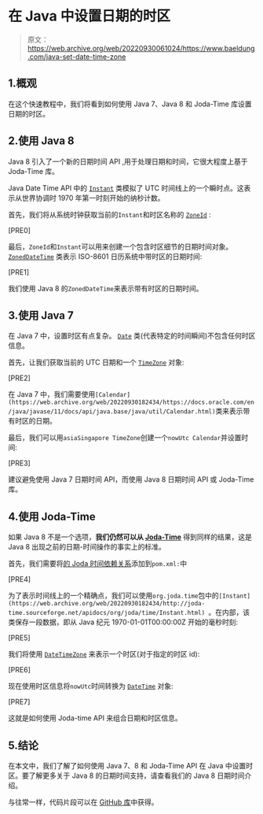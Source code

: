 # 在 Java 中设置日期的时区

> 原文：<https://web.archive.org/web/20220930061024/https://www.baeldung.com/java-set-date-time-zone>

## 1.概观

在这个快速教程中，我们将看到如何使用 Java 7、Java 8 和 Joda-Time 库设置日期的时区。

## 2.使用 Java 8

Java 8 引入了一个新的日期时间 API ,用于处理日期和时间，它很大程度上基于 Joda-Time 库。

Java Date Time API 中的 [`Instant`](https://web.archive.org/web/20220930182434/https://docs.oracle.com/en/java/javase/11/docs/api/java.base/java/time/Instant.html) 类模拟了 UTC 时间线上的一个瞬时点。这表示从世界协调时 1970 年第一时刻开始的纳秒计数。

首先，我们将从系统时钟获取当前的`Instant`和时区名称的 [`ZoneId`](https://web.archive.org/web/20220930182434/https://docs.oracle.com/en/java/javase/11/docs/api/java.base/java/time/ZoneId.html) :

[PRE0]

最后，`ZoneId`和`Instant`可以用来创建一个包含时区细节的日期时间对象。 [`ZonedDateTime`](https://web.archive.org/web/20220930182434/https://docs.oracle.com/en/java/javase/11/docs/api/java.base/java/time/ZonedDateTime.html) 类表示 ISO-8601 日历系统中带时区的日期时间:

[PRE1]

我们使用 Java 8 的`ZonedDateTime`来表示带有时区的日期时间。

## 3.使用 Java 7

在 Java 7 中，设置时区有点复杂。 [`Date`](https://web.archive.org/web/20220930182434/https://docs.oracle.com/en/java/javase/11/docs/api/java.base/java/util/Date.html) 类(代表特定的时间瞬间)不包含任何时区信息。

首先，让我们获取当前的 UTC 日期和一个 [`TimeZone`](https://web.archive.org/web/20220930182434/https://docs.oracle.com/en/java/javase/11/docs/api/java.base/java/util/TimeZone.html) 对象:

[PRE2]

在 Java 7 中，我们需要使用`[Calendar](https://web.archive.org/web/20220930182434/https://docs.oracle.com/en/java/javase/11/docs/api/java.base/java/util/Calendar.html)`类来表示带有时区的日期。

最后，我们可以用`asiaSingapore TimeZone`创建一个`nowUtc Calendar`并设置时间:

[PRE3]

建议避免使用 Java 7 日期时间 API，而使用 Java 8 日期时间 API 或 Joda-Time 库。

## 4.使用 Joda-Time

如果 Java 8 不是一个选项，**我们仍然可以从 [Joda-Time](https://web.archive.org/web/20220930182434/http://www.joda.org/joda-time/)** 得到同样的结果，这是 Java 8 出现之前的日期-时间操作的事实上的标准。

首先，我们需要将[的 Joda 时间依赖关系](https://web.archive.org/web/20220930182434/https://search.maven.org/classic/#artifactdetails%7Cjoda-time%7Cjoda-time%7C2.10%7Cjar)添加到`pom.xml:`中

[PRE4]

为了表示时间线上的一个精确点，我们可以使用`org.joda.time`包中的`[Instant](https://web.archive.org/web/20220930182434/http://joda-time.sourceforge.net/apidocs/org/joda/time/Instant.html) `。在内部，该类保存一段数据，即从 Java 纪元 1970-01-01T00:00:00Z 开始的毫秒时刻:

[PRE5]

我们将使用 [`DateTimeZone`](https://web.archive.org/web/20220930182434/https://www.joda.org/joda-time/apidocs/org/joda/time/DateTimeZone.html) 来表示一个时区(对于指定的时区 id):

[PRE6]

现在使用时区信息将`nowUtc`时间转换为 [`DateTime`](https://web.archive.org/web/20220930182434/https://www.joda.org/joda-time/apidocs/org/joda/time/DateTime.html) 对象:

[PRE7]

这就是如何使用 Joda-time API 来组合日期和时区信息。

## 5.结论

在本文中，我们了解了如何使用 Java 7、8 和 Joda-Time API 在 Java 中设置时区。要了解更多关于 Java 8 的日期时间支持，请查看我们的 Java 8 日期时间介绍。

与往常一样，代码片段可以在 [GitHub 库](https://web.archive.org/web/20220930182434/https://github.com/eugenp/tutorials/tree/master/core-java-modules/core-java-8-datetime)中获得。